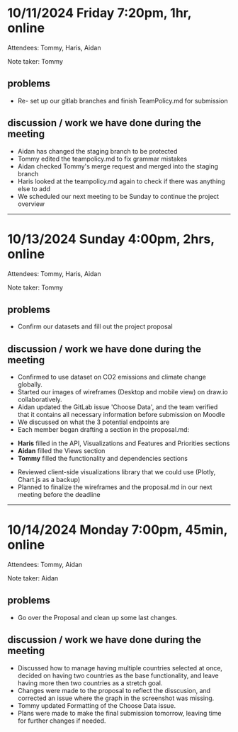 # 10/11/2024 Friday 7:20pm, 1hr, online
Attendees: Tommy, Haris, Aidan

Note taker: Tommy
## problems
* Re- set up our gitlab branches and finish TeamPolicy.md for submission
## discussion / work we have done during the meeting
* Aidan has changed the staging branch to be protected
* Tommy edited the teampolicy.md to fix grammar mistakes
* Aidan checked Tommy's merge request and merged into the staging branch
* Haris looked at the teampolicy.md again to check if there was anything else to add
* We scheduled our next meeting to be Sunday to continue the project overview

***

# 10/13/2024 Sunday 4:00pm, 2hrs, online
Attendees: Tommy, Haris, Aidan

Note taker: Tommy
## problems
* Confirm our datasets and fill out the project proposal
## discussion / work we have done during the meeting
* Confirmed to use dataset on CO2 emissions and climate change globally.
* Started our images of wireframes (Desktop and mobile view) on draw.io collaboratively.
* Aidan updated the GitLab issue 'Choose Data', and the team verified that it contains all necessary information before submission on Moodle
* We discussed on what the 3 potential endpoints are
* Each member began drafting a section in the proposal.md:
- **Haris** filled in the API, Visualizations and Features and Priorities sections
- **Aidan** filled the Views section
- **Tommy** filled the functionality and dependencies sections
* Reviewed client-side visualizations library that we could use (Plotly, Chart.js as a backup)
* Planned to finalize the wireframes and the proposal.md in our next meeting before the deadline

***

# 10/14/2024 Monday 7:00pm, 45min, online
Attendees: Tommy, Aidan

Note taker: Aidan
## problems
* Go over the Proposal and clean up some last changes.
## discussion / work we have done during the meeting
* Discussed how to manage having multiple countries selected at once, decided on having two countries as the base functionality, and leave having more then two countries as a stretch goal.
* Changes were made to the proposal to reflect the disscusion, and corrected an issue where the graph in the screenshot was missing.
* Tommy updated Formatting of the Choose Data issue.
* Plans were made to make the final submission tomorrow, leaving time for further changes if needed.